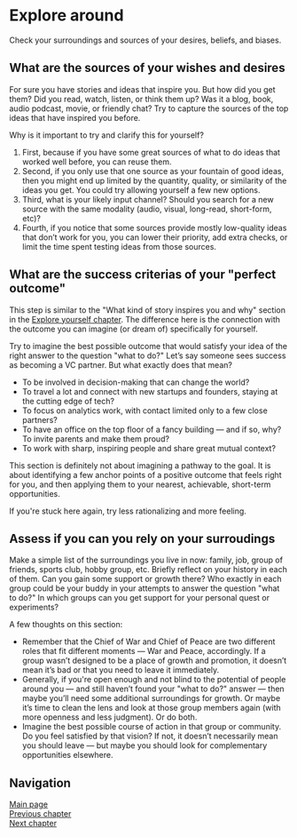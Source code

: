 # Explore around
Check your surroundings and sources of your desires, beliefs, and biases.

## What are the sources of your wishes and desires

For sure you have stories and ideas that inspire you. But how did you get them? Did you read, watch, listen, or think them up? Was it a blog, book, audio podcast, movie, or friendly chat? Try to capture the sources of the top ideas that have inspired you before.

Why is it important to try and clarify this for yourself?
1. First, because if you have some great sources of what to do ideas that worked well before, you can reuse them.
2. Second, if you only use that one source as your fountain of good ideas, then you might end up limited by the quantity, quality, or similarity of the ideas you get. You could try allowing yourself a few new options.
3. Third, what is your likely input channel? Should you search for a new source with the same modality (audio, visual, long-read, short-form, etc)?
4. Fourth, if you notice that some sources provide mostly low-quality ideas that don’t work for you, you can lower their priority, add extra checks, or limit the time spent testing ideas from those sources.

## What are the success criterias of your "perfect outcome"
This step is similar to the "What kind of story inspires you and why" section in the [Explore yourself chapter](/explore_yourself.md). The difference here is the connection with the outcome you can imagine (or dream of) specifically for yourself.

Try to imagine the best possible outcome that would satisfy your idea of the right answer to the question "what to do?" Let’s say someone sees success as becoming a VC partner. But what exactly does that mean?
* To be involved in decision-making that can change the world?
* To travel a lot and connect with new startups and founders, staying at the cutting edge of tech?
* To focus on analytics work, with contact limited only to a few close partners?
* To have an office on the top floor of a fancy building — and if so, why? To invite parents and make them proud?
* To work with sharp, inspiring people and share great mutual context?

This section is definitely not about imagining a pathway to the goal. It is about identifying a few anchor points of a positive outcome that feels right for you, and then applying them to your nearest, achievable, short-term opportunities.

If you're stuck here again, try less rationalizing and more feeling.

## Assess if you can you rely on your surroudings
Make a simple list of the surroundings you live in now: family, job, group of friends, sports club, hobby group, etc. Briefly reflect on your history in each of them. Can you gain some support or growth there? Who exactly in each group could be your buddy in your attempts to answer the question "what to do?" In which groups can you get support for your personal quest or experiments?

A few thoughts on this section:
* Remember that the Chief of War and Chief of Peace are two different roles that fit different moments — War and Peace, accordingly. If a group wasn’t designed to be a place of growth and promotion, it doesn’t mean it’s bad or that you need to leave it immediately.
* Generally, if you're open enough and not blind to the potential of people around you — and still haven’t found your "what to do?" answer — then maybe you’ll need some additional surroundings for growth. Or maybe it’s time to clean the lens and look at those group members again (with more openness and less judgment). Or do both.
* Imagine the best possible course of action in that group or community. Do you feel satisfied by that vision? If not, it doesn’t necessarily mean you should leave — but maybe you should look for complementary opportunities elsewhere.

## Navigation
[Main page](/README.md)  
[Previous chapter](/docs/explore_yourself.md)  
[Next chapter](/docs/start_moving.md)  




